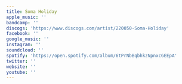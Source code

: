 ```yaml
---
title: Soma Holiday
apple_music: ''
bandcamp: ''
discogs: 'https://www.discogs.com/artist/220050-Soma-Holiday'
facebook: ''
google_music: ''
instagram: ''
soundcloud: ''
spotify: 'https://open.spotify.com/album/6tPrNbBqbhkzNpnxcGEEpA'
twitter: ''
website: ''
youtube: ''
---
```

